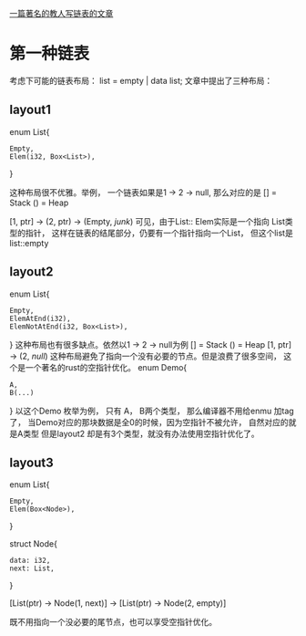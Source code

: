 [一篇著名的教人写链表的文章](https://rust-unofficial.github.io/too-many-lists/#learn-rust-with-entirely-too-many-linked-lists)

# 第一种链表

考虑下可能的链表布局：
list = empty | data list; 
文章中提出了三种布局：

## layout1

enum List{

    Empty,
    Elem(i32, Box<List>),

}

这种布局很不优雅。举例， 一个链表如果是1 -> 2 -> null, 那么对应的是
[] = Stack
() = Heap

[1, ptr] -> (2, ptr) -> (Empty, *junk*)
可见，由于List:: Elem实际是一个指向 List类型的指针， 这样在链表的结尾部分，仍要有一个指针指向一个List， 但这个list是 list::empty

## layout2

enum List{

    Empty,
    ElemAtEnd(i32),
    ElemNotAtEnd(i32, Box<List>),

}
这种布局也有很多缺点。依然以1 -> 2 -> null为例
[] = Stack
() = Heap
[1, ptr] -> (2, *null*)
这种布局避免了指向一个没有必要的节点。但是浪费了很多空间， 这个是一个著名的rust的空指针优化。
enum Demo{

    A,
    B(...)

}
以这个Demo 枚举为例， 只有 A， B两个类型， 那么编译器不用给enmu 加tag了， 当Demo对应的那块数据是全0的时候，因为空指针不被允许， 自然对应的就是A类型
但是layout2 却是有3个类型，就没有办法使用空指针优化了。

## layout3

enum List{

    Empty,
    Elem(Box<Node>),

}

struct Node{

    data: i32,
    next: List,

}

[List(ptr) -> Node(1, next)] -> [List(ptr) -> Node(2, empty)]

既不用指向一个没必要的尾节点，也可以享受空指针优化。
